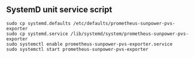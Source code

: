 SystemD unit service script
---------------------------

```shell
sudo cp systemd.defaults /etc/defaults/prometheus-sunpower-pvs-exporter
sudo cp systemd.service /lib/systemd/system/prometheus-sunpower-pvs-exporter
sudo systemctl enable prometheus-sunpower-pvs-exporter.service
sudo systemctl start prometheus-sunpower-pvs-exporter
```
